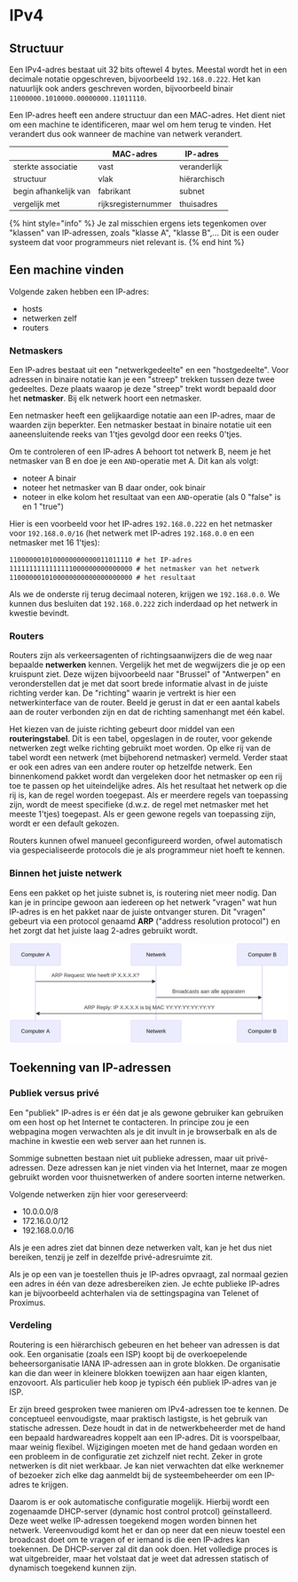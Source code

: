 # IPv4

## Structuur
Een IPv4-adres bestaat uit 32 bits oftewel 4 bytes.
Meestal wordt het in een decimale notatie opgeschreven, bijvoorbeeld `192.168.0.222`.
Het kan natuurlijk ook anders geschreven worden, bijvoorbeeld binair `11000000.1010000.00000000.11011110`.

Een IP-adres heeft een andere structuur dan een MAC-adres.
Het dient niet om een machine te identificeren, maar wel om hem terug te vinden.
Het verandert dus ook wanneer de machine van netwerk verandert.

|                       | MAC-adres           | IP-adres      |
|-----------------------|---------------------|---------------|
| sterkte associatie    | vast                | veranderlijk  |
| structuur             | vlak                | hiërarchisch  |
| begin afhankelijk van | fabrikant           | subnet        |
| vergelijk met         | rijksregisternummer | thuisadres    |

{% hint style="info" %}
Je zal misschien ergens iets tegenkomen over "klassen" van IP-adressen, zoals "klasse A", "klasse B",...
Dit is een ouder systeem dat voor programmeurs niet relevant is.
{% end hint %}

## Een machine vinden
Volgende zaken hebben een IP-adres:

- hosts
- netwerken zelf
- routers

### Netmaskers
Een IP-adres bestaat uit een "netwerkgedeelte" en een "hostgedeelte".
Voor adressen in binaire notatie kan je een "streep" trekken tussen deze twee gedeeltes.
Deze plaats waarop je deze "streep" trekt wordt bepaald door het **netmasker**.
Bij elk netwerk hoort een netmasker.

Een netmasker heeft een gelijkaardige notatie aan een IP-adres, maar de waarden zijn beperkter.
Een netmasker bestaat in binaire notatie uit een aaneensluitende reeks van 1'tjes gevolgd door een reeks 0'tjes.

Om te controleren of een IP-adres A behoort tot netwerk B, neem je het netmasker van B en doe je een `AND`-operatie met A. Dit kan als volgt:

- noteer A binair
- noteer het netmasker van B daar onder, ook binair
- noteer in elke kolom het resultaat van een `AND`-operatie (als 0 "false" is en 1 "true")

Hier is een voorbeeld voor het IP-adres `192.168.0.222` en het netmasker voor `192.168.0.0/16` (het netwerk met IP-adres `192.168.0.0` en een netmasker met 16 1'tjes):

```
1100000010100000000000011011110 # het IP-adres
1111111111111111000000000000000 # het netmasker van het netwerk
1100000010100000000000000000000 # het resultaat
```

Als we de onderste rij terug decimaal noteren, krijgen we `192.168.0.0`.
We kunnen dus besluiten dat `192.168.0.222` zich inderdaad op het netwerk in kwestie bevindt.

### Routers
Routers zijn als verkeersagenten of richtingsaanwijzers die de weg naar bepaalde **netwerken** kennen.
Vergelijk het met de wegwijzers die je op een kruispunt ziet.
Deze wijzen bijvoorbeeld naar "Brussel" of "Antwerpen" en veronderstellen dat je met dat soort brede informatie alvast in de juiste richting verder kan.
De "richting" waarin je vertrekt is hier een netwerkinterface van de router.
Beeld je gerust in dat er een aantal kabels aan de router verbonden zijn en dat de richting samenhangt met één kabel.

Het kiezen van de juiste richting gebeurt door middel van een **routeringstabel**.
Dit is een tabel, opgeslagen in de router, voor gekende netwerken zegt welke richting gebruikt moet worden.
Op elke rij van de tabel wordt een netwerk (met bijbehorend netmasker) vermeld.
Verder staat er ook een adres van een andere router op hetzelfde netwerk.
Een binnenkomend pakket wordt dan vergeleken door het netmasker op een rij toe te passen op het uiteindelijke adres.
Als het resultaat het netwerk op die rij is, kan de regel worden toegepast.
Als er meerdere regels van toepassing zijn, wordt de meest specifieke (d.w.z. de regel met netmasker met het meeste 1'tjes) toegepast.
Als er geen gewone regels van toepassing zijn, wordt er een default gekozen.


Routers kunnen ofwel manueel geconfigureerd worden, ofwel automatisch via gespecialiseerde protocols die je als programmeur niet hoeft te kennen.

### Binnen het juiste netwerk
Eens een pakket op het juiste subnet is, is routering niet meer nodig.
Dan kan je in principe gewoon aan iedereen op het netwerk "vragen" wat hun IP-adres is en het pakket naar de juiste ontvanger sturen.
Dit "vragen" gebeurt via een protocol genaamd **ARP** ("address resolution protocol") en het zorgt dat het juiste laag 2-adres gebruikt wordt.

![ARP](./images/ARP.png)

## Toekenning van IP-adressen

### Publiek versus privé
Een "publiek" IP-adres is er één dat je als gewone gebruiker kan gebruiken om een host op het Internet te contacteren.
In principe zou je een webpagina mogen verwachten als je dit invult in je browserbalk en als de machine in kwestie een web server aan het runnen is.

Sommige subnetten bestaan niet uit publieke adressen, maar uit privé-adressen.
Deze adressen kan je niet vinden via het Internet, maar ze mogen gebruikt worden voor thuisnetwerken of andere soorten interne netwerken.

Volgende netwerken zijn hier voor gereserveerd:

- 10.0.0.0/8
- 172.16.0.0/12
- 192.168.0.0/16

Als je een adres ziet dat binnen deze netwerken valt, kan je het dus niet bereiken, tenzij je zelf in dezelfde privé-adresruimte zit.

Als je op een van je toestellen thuis je IP-adres opvraagt, zal normaal gezien een adres in één van deze adresbereiken zien.
Je echte publieke IP-adres kan je bijvoorbeeld achterhalen via de settingspagina van Telenet of Proximus.

### Verdeling
Routering is een hiërarchisch gebeuren en het beheer van adressen is dat ook.
Een organisatie (zoals een ISP) koopt bij de overkoepelende beheersorganisatie IANA IP-adressen aan in grote blokken.
De organisatie kan die dan weer in kleinere blokken toewijzen aan haar eigen klanten, enzovoort.
Als particulier heb koop je typisch één publiek IP-adres van je ISP.

Er zijn breed gesproken twee manieren om IPv4-adressen toe te kennen.
De conceptueel eenvoudigste, maar praktisch lastigste, is het gebruik van statische adressen.
Deze houdt in dat in de netwerkbeheerder met de hand een bepaald hardwareadres koppelt aan een IP-adres.
Dit is voorspelbaar, maar weinig flexibel.
Wijzigingen moeten met de hand gedaan worden en een probleem in de configuratie zet zichzelf niet recht.
Zeker in grote netwerken is dit niet werkbaar.
Je kan niet verwachten dat elke werknemer of bezoeker zich elke dag aanmeldt bij de systeembeheerder om een IP-adres te krijgen.

Daarom is er ook automatische configuratie mogelijk.
Hierbij wordt een zogenaamde DHCP-server (dynamic host control protcol) geïnstalleerd.
Deze weet welke IP-adressen toegekend mogen worden binnen het netwerk.
Vereenvoudigd komt het er dan op neer dat een nieuw toestel een broadcast doet om te vragen of er iemand is die een IP-adres kan toekennen. De DHCP-server zal dit dan ook doen. Het volledige proces is wat uitgebreider, maar het volstaat dat je weet dat adressen statisch of dynamisch toegekend kunnen zijn.
